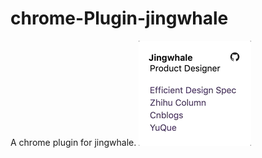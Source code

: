 # chrome-Plugin-jingwhale
A chrome plugin for jingwhale.
![picture](https://github.com/jingwhale/chrome-plugin-jingwhale/blob/master/assetes/demo.gif)
